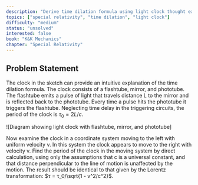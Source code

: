 ```yaml
---
description: "Derive time dilation formula using light clock thought experiment"
topics: ["special relativity", "time dilation", "light clock"]
difficulty: "medium"
status: "unsolved"
interested: false
book: "K&K Mechanics"
chapter: "Special Relativity"
---
```


## Problem Statement
The clock in the sketch can provide an intuitive explanation of the time dilation formula. The clock consists of a flashtube, mirror, and phototube. The flashtube emits a pulse of light that travels distance L to the mirror and is reflected back to the phototube. Every time a pulse hits the phototube it triggers the flashtube. Neglecting time delay in the triggering circuits, the period of the clock is $τ_0 = 2L/c$.

![Diagram showing light clock with flashtube, mirror, and phototube]

Now examine the clock in a coordinate system moving to the left with uniform velocity v. In this system the clock appears to move to the right with velocity v. Find the period of the clock in the moving system by direct calculation, using only the assumptions that c is a universal constant, and that distance perpendicular to the line of motion is unaffected by the motion. The result should be identical to that given by the Lorentz transformation: $τ = τ_0/\sqrt{1 - v^2/c^2}$.
